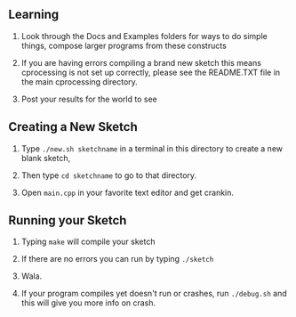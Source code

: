Learning
---
1. Look through the Docs and Examples folders for ways to do simple things, compose larger programs from these constructs

2. If you are having errors compiling a brand new sketch this means cprocessing is not set
up correctly, please see the README.TXT file in the main cprocessing directory.

3. Post your results for the world to see


Creating a New Sketch
---
1. Type `./new.sh sketchname` in a terminal in this directory to create a new blank sketch,

2. Then type `cd sketchname` to go to that directory.

3. Open `main.cpp` in your favorite text editor and get crankin.

Running your Sketch
---

1. Typing `make` will compile your sketch 

2. If there are no errors you can run by typing `./sketch`

3. Wala. 

4. If your program compiles yet doesn't run or crashes, run `./debug.sh` and this will give you more info on crash.

